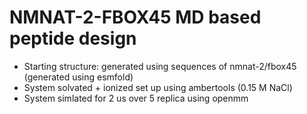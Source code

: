 # NMNAT-2-FBOX45 MD based peptide design
 - Starting structure: generated using sequences of nmnat-2/fbox45 (generated using esmfold) 
 - System solvated + ionized set up using ambertools (0.15 M NaCl)
 - System simlated for 2 us over 5 replica using openmm

